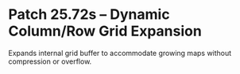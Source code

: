# Patch 25.72s – Dynamic Column/Row Grid Expansion

Expands internal grid buffer to accommodate growing maps without compression or overflow.
